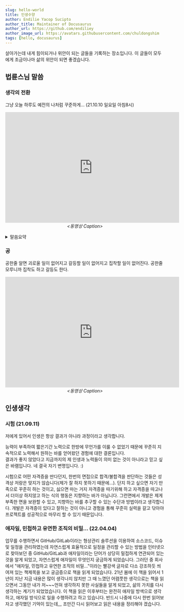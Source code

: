```yaml
---
slug: hello-world
title: 인생수양
author: Endilie Yacop Sucipto
author_title: Maintainer of Docusaurus
author_url: https://github.com/endiliey
author_image_url: https://avatars.githubusercontent.com/chuldongshim
tags: [hello, docusaurus]
---
```


살아가는데 내게 힘이되거나 위안이 되는 글들을 기록하는 장소입니다. 이 글들이 모두에게 조금이나마 삶의 위안이 되면 좋겠습니다.

<!--truncate-->


## 법륜스님 말씀

### 생각의 전환

그냥 오늘 하루도 예전의 나처럼 꾸준하게... (21.10.10 일요일 아침8시)

<p align="center">
	<iframe 
		width="550" height="350"
		src='https://www.youtube.com/embed/BmcCGU8eb_s'
		frameborder="0"
		allowfullscreen="true">
		이 브라우저는 iframe을 지원하지 않습니다.
	</iframe>
	<br/><em>&lt;동영상 Caption&gt;</em>
</p>

<details><summary>말씀요약</summary>
자기가 설악산을 등산을 한다고 한 번 생각해봅시다.<br/>
처음에는 산에 오를 자신도 있고, 또 '산에 가면 좋다' 해가 갔는데 중턱쯤 가니까, 너무 너무 숨도 차고 다리도 아프고 더 이상 못 올라 갈 거 같아요.<br/>
그랬을 때 자기는 어떻게 해야 될 거 같아요.<br/>
거기서 "산 높다" 고 불평을 해야 되겠느냐?<br/>
"길 험하다" 고 불평을 해야 되겠느냐?<br/>
"왜 나보고 여기 가라. 그랬냐?" 고 불평을 해야 되겠느냐?<br/>
아니면 거기 앉아서 한탄을 해야 되겠느냐?<br/>
"나는 왜 체력이 이거 밖에 안 되노?"<br/>
"다른 사람 다 가는데 왜 나는 못 가노?" 이렇게 해야 되겠느냐?<br/>
그러니 산을 올라가다가 다리가 아프면 거기서 쉬었다가 올라가면 돼.<br/>
그런데 날이 저물면 올라가는 것도 좋지만, 내려도 와야 돼.<br/>
“아, 체력이 안 되겠다” 싶으면 뭐 해야 된다?<br/>
내려와야 되나? 거기 앉아서 신세타령 해야 되나?<br/>
거기 앉아서 신세타령 하거나, 거기 앉아서 불평 하는 건 아무 의미가 없어.<br/>
그러니까 그 때는 두 가지야.<br/>
쉬어가면서 다시 조금씩 조금씩, 조금씩 조금씩 이라도 꾸준히 올라가는 방법이 하나 있고 아니면, “아, 체력이 딸리구나.” 하면 내려오는 방법이 있다.<br/>
그러면 내려오는건 실패냐?<br/>
아니요.<br/>
반드시 올라가야 된다는 아무런 이유가 없어.<br/>
올라가고 싶으면 올라가도 되지만, 거기 올라가면 반드시 좋다든지, 거기 못 올라가면 나쁘다든지.<br/>
이런 법은 없어. 인생에.<br/>
설악산 안 올라가고도 사는 사람 무지무지 많아.<br/>
그러면 올라갈 필요가 없느냐? 그거는 아니야.<br/>
내가 올라가고 싶으면 올라가도 돼.<br/>
그런데 중턱 갔다가 내려와도 그 만큼 갔다 온 거는<br/>
이 세상 사람 중에 별로 많지 않아.<br/>

그냥 10년 해서 안 되면 11년 하고, 20년 해서 안 되면 21년하고, 30년 해서 안 되면 31년하고, 이 생에 안 되면 저승에 하고, 그 길 가고 싶으면 꾸준히 가면 돼.<br/>
딴 사람이야, 가다 떨어지든지 말든지 그건 그들의 인생이고, 나는 가면 되고.<br/>
또 가보니까, 가봐야 별 볼일 없다고 생각이 들든지,<br/>
또 있다 하더라도 "나는 뭐~ 굳이 내 힘 갖고 안 되겠다" 싶으면 온다고 해서 내가 좌절하거나 자괴감 느낄 필요가 없어.<br/>
왜? 인생은 꼭 그 길만 있는 게 아니기 때문에.<br/>

그러니까 좌절하는 것도 욕심이고, 불평하는 것도 욕심이라는 거요.<br/>
그 뭐, 예를 들면 어떤 걸 하다, 시험을 치다가 안 되면 그만두면 되지.<br/>
공무원 치다가 안 되면 왜 좌절을 해?<br/>
그만두면 되지.<br/>
인생이 공무원 되는 거 밖에 없나?<br/>
공무원 되는 거 밖에 없다고 생각하니까, 시험 안 되면 좌절을 하는 거야.<br/>
좌절할 이유가 뭐 있어요?<br/>
그래도 한 3년 시험 치다가 안 되어 나와서 농사 지으면, 그냥 농사짓는 것 보다<br/>
한번 해 봤으니 낫잖아.<br/>

그러니까 지가 원하는 대로 안 되면, 자기가 원하는 대로 안 되면 무조건 잘못되었다.<br/>
우리는 좌절할 것도 없고, 불평불만 할 것도 없어요.<br/>
계속 하고 싶으면 계속 하면 되고,<br/>
안 되면 그만 두면 되는 거요.<br/>
</details>

### 공

공한줄 알면 괴로울 일이 없어지고 갈등할 일이 없어지고 집착할 일이 없어진다.
공한줄 모루니까 집착도 하고 갈등도 한다.

<p align="center">
	<iframe 
		width="550" height="350"
		src='https://www.youtube.com/embed/JrmOgKrmYjQ'
		frameborder="0"
		allowfullscreen="true">
		이 브라우저는 iframe을 지원하지 않습니다.
	</iframe>
	<br/><em>&lt;동영상 Caption&gt;</em>
</p>

## 인생생각

### 시험 (21.09.11)

저에게 있어서 인생은 항상 결과가 아니라 과정이라고 생각합니다.

능력이 부족하여 짧은기간 노력으로 한방에 무언가를 이룰 수 없었기 때문에 꾸준히 지속적으로 노력해서 원하는 바를 얻어왔던 경험에 대한 결론입니다.  
결과가 좋지 않았다고 지금까지의 제 인생과 노력들이 의미 없는 것이 아니라고 믿고 싶은 바램입니다. 네 결국 자기 변명입니다. :)

시험으로 어떤 자격증을 딴다던지, 한번의 면접으로 합격/불합격을 판단하는 것들은 성격상 저랑은 맞지가 않습니다(제가 잘 하지 못하기 때문에...). 단지 하고 싶으면 자기 만족으로 꾸준히 하는 것이고, 싫으면 마는 거지 자격증을 따기위해 하고 자격증을 따고나서 더이상 하지않고 하는 식의 행동은 지향하는 바가 아닙니다. 그런면에서 개발은 제게 부족한 면을 보완할 수 있고, 지향하는 바를 추구할 수 있는 수단과 방법이라고 생각합니다. 개발은 자격증이 있다고 잘하는 것이 아니고 경험을 통해 꾸준히 실력을 갈고 닦아야 프로젝트를 성공적으로 마무리 할 수 있기 때문입니다.

### 애자일, 민첩하고 유연한 조직의 비밀... (22.04.04)

업무를 수행하면서 GitHub/GitLab이라는 형상관리 솔루션을 이용하여 소스코드, 이슈 및 일정을 관리하였는데 자연스럽게 효율적으로 일정을 관리할 수 있는 방법을 인터넷으로 찾아보던 중 GitHub/GitLab과 애자일이라는 단어가 상당히 밀접하게 연관되어 있는 것을 알게 되었고, 자연스럽게 애자일이 무엇인지 궁금하게 되었습니다. 그러던 중 회사에서 "애자일, 민첩하고 유연한 조직의 비밀..."이라는 빨강색 글자로 다소 강조하듯 씌여져 있는 책제목을 보고 궁금증으로 책을 읽게 되었습니다. 21년 봄에 이 책을 읽어서 1년이 지난 지금 내용은 많이 생각나지 않치만 그 때 느꼈던 어렴풋한 생각으로는 책을 읽으면서 그동안 내가 저~~~언혀 생각하지 못한 사실들을 알게 되었고, 삶의 가치를 다시 생각하는 계기가 되었었습니다. 이 책을 읽은 이후부터는 완전히 애자일 방색으로 생각하고, 애자일 방식으로 일을 수행하려고 하고 있습니다. 반드시 나중에 다시 한번 읽어보자고 생각했던 기억이 있는데,,, 조만간 다시 읽어보고 읽은 내용을 정리해야 겠습니다.


